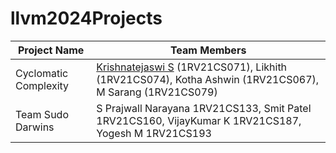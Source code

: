 # llvm2024Projects

| Project Name          | Team Members                                                                                                                                                              |
| --------------------- | ------------------------------------------------------------------------------------------------------------------------------------------------------------------------- |
| Cyclomatic Complexity | [Krishnatejaswi S](https://www.github.com/KTS-o7/cyclomatic-complexity-clang-plugin) (1RV21CS071), Likhith (1RV21CS074), Kotha Ashwin (1RV21CS067), M Sarang (1RV21CS079) |
| Team Sudo Darwins     | S Prajwall Narayana 1RV21CS133, Smit Patel 1RV21CS160, VijayKumar K 1RV21CS187, Yogesh M 1RV21CS193                                                                       |
